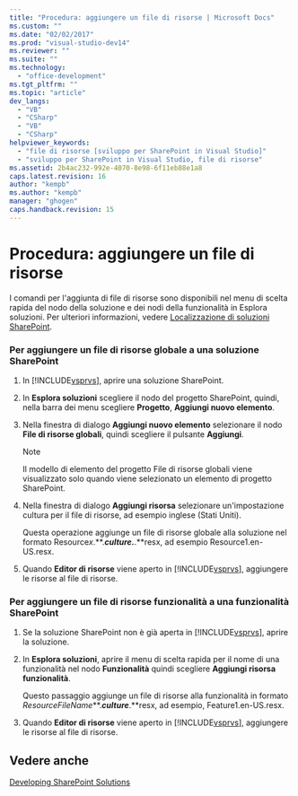 ```yaml
---
title: "Procedura: aggiungere un file di risorse | Microsoft Docs"
ms.custom: ""
ms.date: "02/02/2017"
ms.prod: "visual-studio-dev14"
ms.reviewer: ""
ms.suite: ""
ms.technology: 
  - "office-development"
ms.tgt_pltfrm: ""
ms.topic: "article"
dev_langs: 
  - "VB"
  - "CSharp"
  - "VB"
  - "CSharp"
helpviewer_keywords: 
  - "file di risorse [sviluppo per SharePoint in Visual Studio]"
  - "sviluppo per SharePoint in Visual Studio, file di risorse"
ms.assetid: 2b4ac232-992e-4070-8e98-6f11eb88e1a8
caps.latest.revision: 16
author: "kempb"
ms.author: "kempb"
manager: "ghogen"
caps.handback.revision: 15
---
```

# Procedura: aggiungere un file di risorse
  I comandi per l'aggiunta di file di risorse sono disponibili nel menu di scelta rapida del nodo della soluzione e dei nodi della funzionalità in Esplora soluzioni.  Per ulteriori informazioni, vedere [Localizzazione di soluzioni SharePoint](../sharepoint/localizing-sharepoint-solutions.md).  
  
### Per aggiungere un file di risorse globale a una soluzione SharePoint  
  
1.  In [!INCLUDE[vsprvs](../sharepoint/includes/vsprvs-md.md)], aprire una soluzione SharePoint.  
  
2.  In **Esplora soluzioni** scegliere il nodo del progetto SharePoint, quindi, nella barra dei menu scegliere **Progetto**, **Aggiungi nuovo elemento**.  
  
3.  Nella finestra di dialogo **Aggiungi nuovo elemento** selezionare il nodo **File di risorse globali**, quindi scegliere il pulsante **Aggiungi**.  
  
    > [!NOTE]  
    >  Il modello di elemento del progetto File di risorse globali viene visualizzato solo quando viene selezionato un elemento di progetto SharePoint.  
  
4.  Nella finestra di dialogo **Aggiungi risorsa** selezionare un'impostazione cultura per il file di risorse, ad esempio inglese \(Stati Uniti\).  
  
     Questa operazione aggiunge un file di risorse globale alla soluzione nel formato Resource*x*.**.***culture.***.**resx, ad esempio Resource1.en\-US.resx.  
  
5.  Quando **Editor di risorse** viene aperto in [!INCLUDE[vsprvs](../sharepoint/includes/vsprvs-md.md)], aggiungere le risorse al file di risorse.  
  
### Per aggiungere un file di risorse funzionalità a una funzionalità SharePoint  
  
1.  Se la soluzione SharePoint non è già aperta in [!INCLUDE[vsprvs](../sharepoint/includes/vsprvs-md.md)], aprire la soluzione.  
  
2.  In **Esplora soluzioni**, aprire il menu di scelta rapida per il nome di una funzionalità nel nodo **Funzionalità** quindi scegliere **Aggiungi risorsa funzionalità**.  
  
     Questo passaggio aggiunge un file di risorse alla funzionalità in formato *ResourceFileName***.***culture***.**resx, ad esempio, Feature1.en\-US.resx.  
  
3.  Quando **Editor di risorse** viene aperto in [!INCLUDE[vsprvs](../sharepoint/includes/vsprvs-md.md)], aggiungere le risorse al file di risorse.  
  
## Vedere anche  
 [Developing SharePoint Solutions](../sharepoint/developing-sharepoint-solutions.md)  
  
  